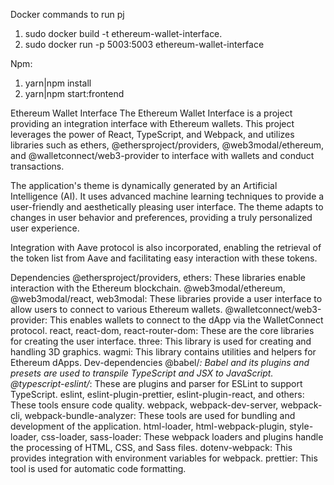Docker commands to run pj
1. sudo docker build -t ethereum-wallet-interface.
2. sudo docker run -p 5003:5003 ethereum-wallet-interface

Npm:
1. yarn|npm install
2. yarn|npm start:frontend


Ethereum Wallet Interface
The Ethereum Wallet Interface is a project providing an integration interface with Ethereum wallets. This project leverages the power of React, TypeScript, and Webpack, and utilizes libraries such as ethers, @ethersproject/providers, @web3modal/ethereum, and @walletconnect/web3-provider to interface with wallets and conduct transactions.

The application's theme is dynamically generated by an Artificial Intelligence (AI). It uses advanced machine learning techniques to provide a user-friendly and aesthetically pleasing user interface. The theme adapts to changes in user behavior and preferences, providing a truly personalized user experience.

Integration with Aave protocol is also incorporated, enabling the retrieval of the token list from Aave and facilitating easy interaction with these tokens.

Dependencies
@ethersproject/providers, ethers: These libraries enable interaction with the Ethereum blockchain.
@web3modal/ethereum, @web3modal/react, web3modal: These libraries provide a user interface to allow users to connect to various Ethereum wallets.
@walletconnect/web3-provider: This enables wallets to connect to the dApp via the WalletConnect protocol.
react, react-dom, react-router-dom: These are the core libraries for creating the user interface.
three: This library is used for creating and handling 3D graphics.
wagmi: This library contains utilities and helpers for Ethereum dApps.
Dev-dependencies
@babel/*: Babel and its plugins and presets are used to transpile TypeScript and JSX to JavaScript.
@typescript-eslint/*: These are plugins and parser for ESLint to support TypeScript.
eslint, eslint-plugin-prettier, eslint-plugin-react, and others: These tools ensure code quality.
webpack, webpack-dev-server, webpack-cli, webpack-bundle-analyzer: These tools are used for bundling and development of the application.
html-loader, html-webpack-plugin, style-loader, css-loader, sass-loader: These webpack loaders and plugins handle the processing of HTML, CSS, and Sass files.
dotenv-webpack: This provides integration with environment variables for webpack.
prettier: This tool is used for automatic code formatting.

